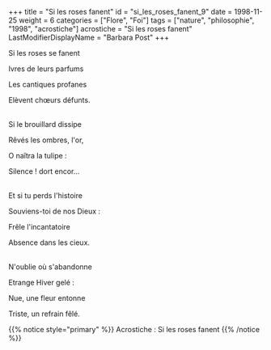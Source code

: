 +++
title = "Si les roses fanent"
id = "si_les_roses_fanent_9"
date = 1998-11-25
weight = 6
categories = ["Flore", "Foi"]
tags = ["nature", "philosophie", "1998", "acrostiche"]
acrostiche = "Si les roses fanent"
LastModifierDisplayName = "Barbara Post"
+++

Si les roses se fanent

Ivres de leurs parfums

Les cantiques profanes

Elèvent chœurs défunts.

 \
Si le brouillard dissipe

Rêvés les ombres, l'or,

O naîtra la tulipe :

Silence ! dort encor...

 \
Et si tu perds l'histoire

Souviens-toi de nos Dieux :

Frêle l'incantatoire

Absence dans les cieux.

 \
N'oublie où s'abandonne

Etrange Hiver gelé :

Nue, une fleur entonne

Triste, un refrain fêlé.

{{% notice style="primary" %}}
Acrostiche : Si les roses fanent
{{% /notice %}}
